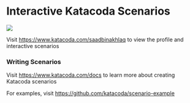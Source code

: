 # Interactive Katacoda Scenarios

[![](http://shields.katacoda.com/katacoda/saadbinakhlaq/count.svg)](https://www.katacoda.com/saadbinakhlaq "Get your profile on Katacoda.com")

Visit https://www.katacoda.com/saadbinakhlaq to view the profile and interactive scenarios

### Writing Scenarios
Visit https://www.katacoda.com/docs to learn more about creating Katacoda scenarios

For examples, visit https://github.com/katacoda/scenario-example
